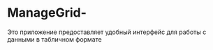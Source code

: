 # ManageGrid-
Это приложение предоставляет удобный интерфейс для работы с данными в табличном формате
